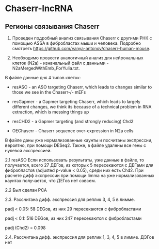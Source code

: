 # Chaserr-lncRNA

## Регионы связывания Chaserr

1. Проведен подробный анализ связывания Chaserr с другими РНК с помощью ASSA в фибробластах мыши и человека. Подробно смотреть https://github.com/vanya-antonov/chaserr-human-mouse.

2. Необходимо провести аналогичный анализ для нейрональных клеток (N2a) - изначальный файл с данными - N2aMergedWithEmb_ForYulia.txt. 

В файле данные дня 4 типов клеток:

- resASO - an ASO targeting Chaserr, which leads to changes similar to those we see in the Chaserr-/- mEFs

- resGapmer - a Gapmer targeting Chaserr, which leads to largely different changes, we think its because of a technical problem in RNA extraction, which is messing things up

- resCHD2 - a Gapmer targeting (and strongly reducing) Chd2

- OEChaserr - Chaserr sequence over-expression in N2a cells

В файле даны уже нормализованные каунты и посчитаны экспрессии, вероятно, при помощи DESeq2. Также, в файле удалены все гены с нулевой экспрессией.

2.1 resASO
Если использовать результаты, уже данные в файле, то получается, всего 27 ДЕГов, из которых 5 пересекаются с ДЕГами для фибробластов (adjusted p-value < 0.05), среди них есть Chd2. При расчете дифф экспрессии при помощи limma на уже нормализованных каунтах получается, что ДЕГов нет совсем. 

2.2 Был сделан PCA

2.3. Рассчитана дифф. экспрессия для реплик 3, 4, 5 в лимме. 

padj < 0.05: 58 DEGов, из них 29 пересекаются с фибробластами

padj < 0.1: 516 DEGов, из них 247 пересекаются с фибробластами

padj (Chd2) = 0.098

2.4. Рассчитана дифф. экспрессия для реплик 1, 3, 4, 5 в лимме. 
ДЭГов нет


